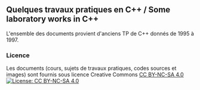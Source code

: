 ## Quelques travaux pratiques en C++ / Some laboratory works in C++

L'ensemble des documents provient d'anciens TP de C++ donnés de 1995 à 1997.

### Licence

Les documents (cours, sujets de travaux pratiques, codes sources et images) sont fournis sous licence Creative Commons [CC BY-NC-SA 4.0](https://creativecommons.org/licenses/by-nc-sa/4.0/) [![License: CC BY-NC-SA 4.0](https://img.shields.io/badge/License-CC%20BY--NC--SA%204.0-lightgrey.svg)](http://creativecommons.org/licenses/by-nc-sa/4.0/)
